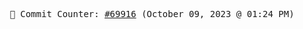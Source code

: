 <p align="center">
    <samp>
        📮 Commit Counter: <a href="https://github.com/Javascript-void0/Javascript-void0/commits/main">#69916</a> (October 09, 2023 @ 01:24 PM)
    </samp>
</p>
